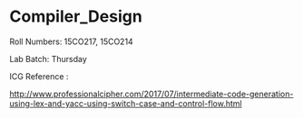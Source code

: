 # Compiler_Design

Roll Numbers: 15CO217, 15CO214

Lab Batch: Thursday

ICG Reference : 

http://www.professionalcipher.com/2017/07/intermediate-code-generation-using-lex-and-yacc-using-switch-case-and-control-flow.html

